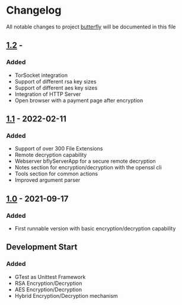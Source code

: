 # Changelog
All notable changes to project [butterfly](https://github.com/bierschi/butterfly) will be documented in this file


## [1.2] -

### Added

- TorSocket integration
- Support of different rsa key sizes
- Support of different aes key sizes
- Integration of HTTP Server
- Open browser with a payment page after encryption

## [1.1] - 2022-02-11

### Added

- Support of over 300 File Extensions
- Remote decryption capability
- Webserver bflyServerApp for a secure remote decryption
- Notes section for encryption/decryption with the openssl cli
- Tools section for common actions
- Improved argument parser

## [1.0] - 2021-09-17

### Added
- First runnable version with basic encryption/decryption capability

##  Development Start

### Added

- GTest as Unittest Framework
- RSA Encryption/Decryption
- AES Encryption/Decryption
- Hybrid Encryption/Decryption mechanism


[1.2]: https://github.com/bierschi/butterfly/compare/v1.1...v1.2
[1.1]: https://github.com/bierschi/butterfly/compare/v1.0...v1.1
[1.0]: https://github.com/bierschi/butterfly/releases/tag/v1.0